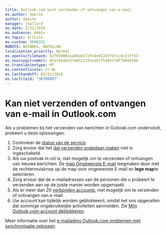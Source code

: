 ```yaml
---
title: Outlook.com kunt verzenden of ontvangen van e-mail
ms.author: daeite
author: daeite
manager: joallard
ms.date: 3/21/2019
ms.audience: Admin
ms.topic: article
ms.custom: 9000251
ROBOTS: NOINDEX, NOFOLLOW
localization_priority: Normal
ms.openlocfilehash: b27659802aa69ab372fe4ed22bff5fccdc23ff33
ms.sourcegitcommit: 03a156a9c9740521155a30775492c7dff0982588
ms.translationtype: MT
ms.contentlocale: nl-NL
ms.lasthandoff: 03/22/2019
ms.locfileid: "30780907"
---
```

# <a name="cant-send-or-receive-email-in-outlookcom"></a>Kan niet verzenden of ontvangen van e-mail in Outlook.com

Als u problemen bij het verzenden van berichten in Outlook.com ondervindt, probeert u deze oplossingen.

1. Controleer de [status van de service](https://go.microsoft.com/fwlink/p/?linkid=837482).
1. Zorg ervoor dat het [dat verzenden ongedaan maken](https://outlook.live.com/mail/options/mail/messageContent/undoSend) niet is ingeschakeld.
1. Als uw postvak in vol is, niet mogelijk om te verzenden of ontvangen van nieuwe berichten. De [map Ongewenste E-mail](https://outlook.live.com/mail/junkemail) leegmaken door met de rechtermuisknop op de map voor ongewenste E-mail en **lege map**te selecteren.
1. Zorg ervoor dat de e-mailadressen van de personen die u probeert te verzenden aan op de juiste manier worden opgemaakt.
1. Als er meer dan 20 [verbonden accounts](https://outlook.live.com/mail/options/mail/accounts/connected), niet mogelijk om te verzenden of ontvangen van e-mail.
1. Uw account kan tijdelijk worden geblokkeerd, omdat het ons opgevallen dat sommige ongebruikelijke activiteiten aanmelden. Zie [Mijn Outlook.com-account deblokkeren](https://support.office.com/article/f4ad2701-d166-4d8b-8a6a-9af2a1f8a4c4).

Meer informatie over het [e-mailadres Outlook.com problemen met synchronisatie oplossen](https://support.office.com/article/d39e3341-8d79-4bf1-b3c7-ded602233642).